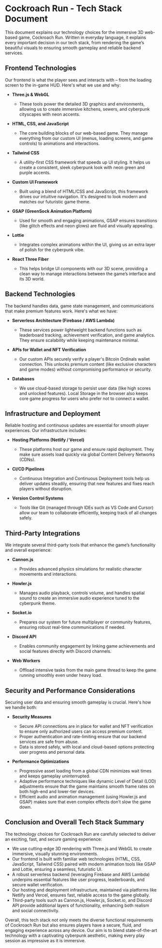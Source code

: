 # Cockroach Run - Tech Stack Document

This document explains our technology choices for the immersive 3D web-based game, Cockroach Run. Written in everyday language, it explains every important decision in our tech stack, from rendering the game’s beautiful visuals to ensuring smooth gameplay and reliable backend services.

## Frontend Technologies

Our frontend is what the player sees and interacts with – from the loading screen to the in-game HUD. Here's what we use and why:

*   **Three.js & WebGL**

    *   These tools power the detailed 3D graphics and environments, allowing us to create immersive kitchens, sewers, and cyberpunk cityscapes with neon accents.

*   **HTML, CSS, and JavaScript**

    *   The core building blocks of our web-based game. They manage everything from our custom UI (menus, loading screens, and game controls) to animations and interactions.

*   **Tailwind CSS**

    *   A utility-first CSS framework that speeds up UI styling. It helps us create a consistent, sleek cyberpunk look with neon green and purple accents.

*   **Custom UI Framework**

    *   Built using a blend of HTML/CSS and JavaScript, this framework drives our intuitive navigation. It's designed to look modern and matches our futuristic game theme.

*   **GSAP (GreenSock Animation Platform)**

    *   Used for smooth and engaging animations, GSAP ensures transitions (like glitch effects and neon glows) are fluid and visually appealing.

*   **Lottie**

    *   Integrates complex animations within the UI, giving us an extra layer of polish for the cyberpunk vibe.

*   **React Three Fiber**

    *   This helps bridge UI components with our 3D scene, providing a clean way to manage interactions between the game’s interface and its 3D world.

## Backend Technologies

The backend handles data, game state management, and communications that make premium features work. Here's what we have:

*   **Serverless Architecture (Firebase / AWS Lambda)**

    *   These services power lightweight backend functions such as leaderboard tracking, achievement verification, and game analytics. They ensure scalability while keeping maintenance minimal.

*   **APIs for Wallet and NFT Verification**

    *   Our custom APIs securely verify a player's Bitcoin Ordinals wallet connection. This unlocks premium content (like exclusive characters and game modes) without compromising performance or security.

*   **Databases**

    *   We use cloud-based storage to persist user data (like high scores and unlocked features). Local Storage in the browser also keeps core game progress for users who prefer not to connect a wallet.

## Infrastructure and Deployment

Reliable hosting and continuous updates are essential for smooth player experiences. Our infrastructure includes:

*   **Hosting Platforms (Netlify / Vercel)**

    *   These platforms host our game and ensure rapid deployment. They make sure assets load quickly via global Content Delivery Networks (CDNs).

*   **CI/CD Pipelines**

    *   Continuous Integration and Continuous Deployment tools help us deliver updates steadily, ensuring that new features and fixes reach players without disruption.

*   **Version Control Systems**

    *   Tools like Git (managed through IDEs such as VS Code and Cursor) allow our team to collaborate efficiently, keeping track of all changes safely.

## Third-Party Integrations

We integrate several third-party tools that enhance the game’s functionality and overall experience:

*   **Cannon.js**

    *   Provides advanced physics simulations for realistic character movements and interactions.

*   **Howler.js**

    *   Manages audio playback, controls volume, and handles spatial sound to create an immersive audio experience tuned to the cyberpunk theme.

*   **Socket.io**

    *   Prepares our system for future multiplayer or community features, ensuring robust real-time communications if needed.

*   **Discord API**

    *   Enables community engagement by linking game achievements and social features directly with Discord channels.

*   **Web Workers**

    *   Offload intensive tasks from the main game thread to keep the game running smoothly even under heavy load.

## Security and Performance Considerations

Securing user data and ensuring smooth gameplay is crucial. Here's how we handle both:

*   **Security Measures**

    *   Secure API connections are in place for wallet and NFT verification to ensure only authorized users can access premium content.
    *   Proper authentication and rate-limiting ensure that our backend services are safe from abuse.
    *   Data is stored safely, with local and cloud-based options protecting user progress and personal data.

*   **Performance Optimizations**

    *   Progressive asset loading from a global CDN minimizes wait times and keeps gameplay uninterrupted.
    *   Adaptive performance techniques like dynamic Level of Detail (LOD) adjustments ensure that the game maintains smooth frame rates on both high-end and lower-tier devices.
    *   Efficient audio and animation management (using Howler.js and GSAP) makes sure that even complex effects don’t slow the game down.

## Conclusion and Overall Tech Stack Summary

The technology choices for Cockroach Run are carefully selected to deliver an exciting, fast, and secure gaming experience:

*   We use cutting-edge 3D rendering with Three.js and WebGL to create immersive, visually stunning environments.
*   Our frontend is built with familiar web technologies (HTML, CSS, JavaScript, Tailwind CSS) paired with modern animation tools like GSAP and Lottie, ensuring a seamless, futuristic UI.
*   A robust serverless backend (leveraging Firebase and AWS Lambda) underpins essential features like user progress, leaderboards, and secure wallet verification.
*   Our hosting and deployment infrastructure, maintained via platforms like Netlify and Vercel, ensures fast, reliable access to the game globally.
*   Third-party tools such as Cannon.js, Howler.js, Socket.io, and Discord API provide additional layers of functionality, enhancing both realism and social connectivity.

Overall, this tech stack not only meets the diverse functional requirements of Cockroach Run but also ensures players have a secure, fluid, and engaging experience across any device. Our aim is to blend state-of-the-art technology with a captivating cyberpunk aesthetic, making every play session as impressive as it is immersive.
